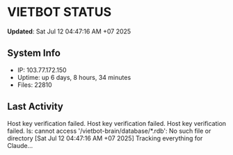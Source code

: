 # VIETBOT STATUS
**Updated**: Sat Jul 12 04:47:16 AM +07 2025

## System Info
- IP: 103.77.172.150
- Uptime: up 6 days, 8 hours, 34 minutes
- Files: 22810

## Last Activity
Host key verification failed.
Host key verification failed.
Host key verification failed.
ls: cannot access '/vietbot-brain/database/*.rdb': No such file or directory
[Sat Jul 12 04:47:16 AM +07 2025] Tracking everything for Claude...
